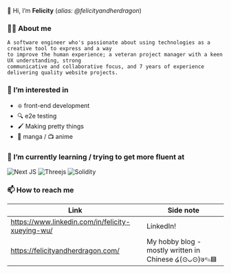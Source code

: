 
👋 Hi, I’m **Felicity** (*alias: @felicityandherdragon*)

### 🕵️‍♀️ About me
```
A software engineer who's passionate about using technologies as a creative tool to express and a way
to improve the human experience; a veteran project manager with a keen UX understanding, strong
communicative and collaborative focus, and 7 years of experience delivering quality website projects.
```
### 👀 I’m interested in
- ❇️ front-end development
- 🔍 e2e testing
- 🖌️ Making pretty things
- 📖 manga / 📺 anime

### 🌱 I’m currently learning / trying to get more fluent at
![Next JS](https://img.shields.io/badge/Next-black?style=for-the-badge&logo=next.js&logoColor=white)
![Threejs](https://img.shields.io/badge/threejs-black?style=for-the-badge&logo=three.js&logoColor=white)
![Solidity](https://img.shields.io/badge/Solidity-%23363636.svg?style=for-the-badge&logo=solidity&logoColor=white)

### 📫 How to reach me
| Link | Side note |
| ----------- | ----------- |
| https://www.linkedin.com/in/felicity-xueying-wu/ | LinkedIn!|
| https://felicityandherdragon.com/ | My hobby blog - mostly written in Chinese ໒(⊙ᴗ⊙)७✎▤ |


<!---
felicityandherdragon/felicityandherdragon is a ✨ special ✨ repository because its `README.md` (this file) appears on your GitHub profile.
You can click the Preview link to take a look at your changes.
--->
